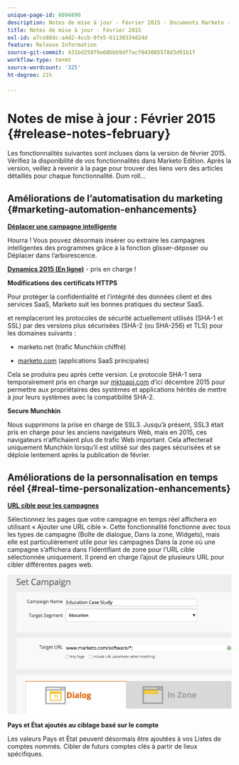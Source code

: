 ```yaml
---
unique-page-id: 6094890
description: Notes de mise à jour - Février 2015 - Documents Marketo - Documentation du produit
title: Notes de mise à jour - Février 2015
exl-id: a7ce88dc-a4d2-4ccb-9fe5-61130334d24d
feature: Release Information
source-git-commit: 431bd258f9a68bbb9df7acf043085578d3d91b1f
workflow-type: tm+mt
source-wordcount: '325'
ht-degree: 21%

---
```


# Notes de mise à jour : Février 2015 {#release-notes-february}

Les fonctionnalités suivantes sont incluses dans la version de février 2015. Vérifiez la disponibilité de vos fonctionnalités dans Marketo Edition. Après la version, veillez à revenir à la page pour trouver des liens vers des articles détaillés pour chaque fonctionnalité. Dum roll...

## Améliorations de l’automatisation du marketing {#marketing-automation-enhancements}

**[Déplacer une campagne intelligente](/help/marketo/product-docs/core-marketo-concepts/smart-campaigns/using-smart-campaigns/move-a-smart-campaign.md)**

Hourra ! Vous pouvez désormais insérer ou extraire les campagnes intelligentes des programmes grâce à la fonction glisser-déposer ou Déplacer dans l’arborescence.

**[Dynamics 2015 (En ligne)](https://docs.marketo.com/display/docs/microsoft+dynamics+2013+on-premises)** - pris en charge !

**Modifications des certificats HTTPS**

Pour protéger la confidentialité et l’intégrité des données client et des services SaaS, Marketo suit les bonnes pratiques du secteur SaaS.

et remplaceront les protocoles de sécurité actuellement utilisés (SHA-1 et SSL) par des versions plus sécurisées (SHA-2 (ou SHA-256) et TLS) pour les domaines suivants :

* marketo.net (trafic Munchkin chiffré)

* [marketo.com](https://marketo.com) (applications SaaS principales)

Cela se produira peu après cette version. Le protocole SHA-1 sera temporairement pris en charge sur [mktoapi.com](https://mktoapi.com) d’ici décembre 2015 pour permettre aux propriétaires des systèmes et applications hérités de mettre à jour leurs systèmes avec la compatibilité SHA-2.

**Secure Munchkin**

Nous supprimons la prise en charge de SSL3. Jusqu’à présent, SSL3 était pris en charge pour les anciens navigateurs Web, mais en 2015, ces navigateurs n’affichaient plus de trafic Web important. Cela affecterait uniquement Munchkin lorsqu’il est utilisé sur des pages sécurisées et se déploie lentement après la publication de février.

## Améliorations de la personnalisation en temps réel {#real-time-personalization-enhancements}

**[URL cible pour les campagnes](/help/marketo/product-docs/web-personalization/working-with-web-campaigns/adding-a-target-url-to-a-web-campaign.md)**

Sélectionnez les pages que votre campagne en temps réel affichera en utilisant « Ajouter une URL cible ». Cette fonctionnalité fonctionne avec tous les types de campagne (Boîte de dialogue, Dans la zone, Widgets), mais elle est particulièrement utile pour les campagnes Dans la zone où une campagne s’affichera dans l’identifiant de zone pour l’URL cible sélectionnée uniquement. Il prend en charge l’ajout de plusieurs URL pour cibler différentes pages web.

![](assets/image2015-2-19-11-3a0-3a30.png)

**Pays et État ajoutés au ciblage basé sur le compte**

Les valeurs Pays et État peuvent désormais être ajoutées à vos Listes de comptes nommés. Cibler de futurs comptes clés à partir de lieux spécifiques.
